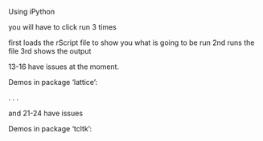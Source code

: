 
Using iPython

you will have to click run 3 times

first loads the rScript file to show you what is going to be run
2nd runs the file
3rd shows the output

13-16 have issues at the moment.

Demos in package ‘lattice’:

.
.
.

and 21-24 have issues

Demos in package ‘tcltk’:
